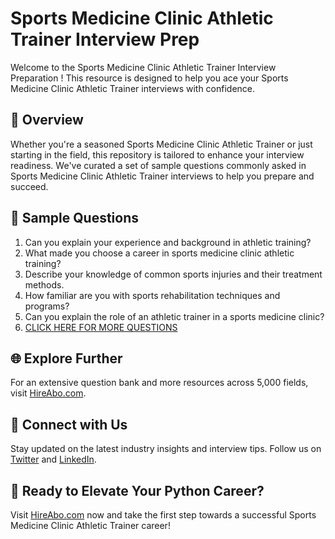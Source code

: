 # Sports Medicine Clinic Athletic Trainer Interview Prep

Welcome to the Sports Medicine Clinic Athletic Trainer Interview Preparation ! This resource is designed to help you ace your Sports Medicine Clinic Athletic Trainer interviews with confidence.

## 🚀 Overview

Whether you're a seasoned Sports Medicine Clinic Athletic Trainer or just starting in the field, this repository is tailored to enhance your interview readiness. We've curated a set of sample questions commonly asked in Sports Medicine Clinic Athletic Trainer interviews to help you prepare and succeed.

## 📝 Sample Questions

1. Can you explain your experience and background in athletic training?
2. What made you choose a career in sports medicine clinic athletic training?
3. Describe your knowledge of common sports injuries and their treatment methods.
4. How familiar are you with sports rehabilitation techniques and programs?
5. Can you explain the role of an athletic trainer in a sports medicine clinic?
6. [CLICK HERE FOR MORE QUESTIONS](https://hireabo.com/job/15_3_18/Sports%20Medicine%20Clinic%20Athletic%20Trainer)

## 🌐 Explore Further

For an extensive question bank and more resources across 5,000 fields, visit [HireAbo.com](https://www.hireabo.com).

## 📱 Connect with Us

Stay updated on the latest industry insights and interview tips. Follow us on [Twitter](https://twitter.com/hireabo) and [LinkedIn](https://www.linkedin.com/in/hire-abo-3609972a8/).

## 🚀 Ready to Elevate Your Python Career?

Visit [HireAbo.com](https://www.hireabo.com) now and take the first step towards a successful Sports Medicine Clinic Athletic Trainer career!